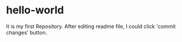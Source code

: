 # hello-world
It is my first Repository.
After editing readme file, I could click 'commit changes' button.
